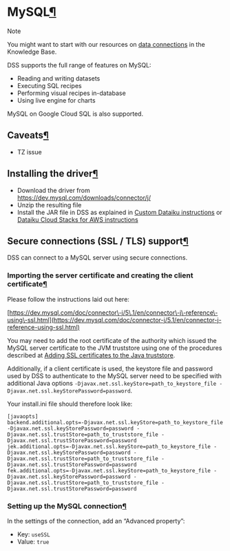 MySQL[¶](#mysql "Permalink to this heading")
============================================



Note


You might want to start with our resources on [data connections](https://knowledge.dataiku.com/latest/data-sourcing/connections/index.html) in the Knowledge Base.



DSS supports the full range of features on MySQL:


* Reading and writing datasets
* Executing SQL recipes
* Performing visual recipes in\-database
* Using live engine for charts


MySQL on Google Cloud SQL is also supported.



Caveats[¶](#caveats "Permalink to this heading")
------------------------------------------------


* TZ issue




Installing the driver[¶](#installing-the-driver "Permalink to this heading")
----------------------------------------------------------------------------


* Download the driver from <https://dev.mysql.com/downloads/connector/j/>
* Unzip the resulting file
* Install the JAR file in DSS as explained in [Custom Dataiku instructions](../../installation/custom/jdbc.html) or [Dataiku Cloud Stacks for AWS instructions](../../installation/cloudstacks-aws/templates-actions.html)




Secure connections (SSL / TLS) support[¶](#secure-connections-ssl-tls-support "Permalink to this heading")
----------------------------------------------------------------------------------------------------------


DSS can connect to a MySQL server using secure connections.



### Importing the server certificate and creating the client certificate[¶](#importing-the-server-certificate-and-creating-the-client-certificate "Permalink to this heading")


Please follow the instructions laid out here:


[https://dev.mysql.com/doc/connector\-j/5\.1/en/connector\-j\-reference\-using\-ssl.html](https://dev.mysql.com/doc/connector-j/5.1/en/connector-j-reference-using-ssl.html)


You may need to add the root certificate of the authority which issued the MySQL server certificate to the JVM truststore
using one of the procedures described at [Adding SSL certificates to the Java truststore](../../installation/custom/advanced-java-customization.html#java-ssl-truststore).


Additionally, if a client certificate is used, the keystore file and password used by DSS to authenticate to the MySQL server need to be specified
with additional Java options `-Djavax.net.ssl.keyStore=path_to_keystore_file -Djavax.net.ssl.keyStorePassword=password`.


Your install.ini file should therefore look like:



```
[javaopts]
backend.additional.opts=-Djavax.net.ssl.keyStore=path_to_keystore_file -Djavax.net.ssl.keyStorePassword=password -Djavax.net.ssl.trustStore=path_to_truststore_file -Djavax.net.ssl.trustStorePassword=password
jek.additional.opts=-Djavax.net.ssl.keyStore=path_to_keystore_file -Djavax.net.ssl.keyStorePassword=password -Djavax.net.ssl.trustStore=path_to_truststore_file -Djavax.net.ssl.trustStorePassword=password
fek.additional.opts=-Djavax.net.ssl.keyStore=path_to_keystore_file -Djavax.net.ssl.keyStorePassword=password -Djavax.net.ssl.trustStore=path_to_truststore_file -Djavax.net.ssl.trustStorePassword=password

```




### Setting up the MySQL connection[¶](#setting-up-the-mysql-connection "Permalink to this heading")


In the settings of the connection, add an “Advanced property”:


* Key: `useSSL`
* Value: `true`